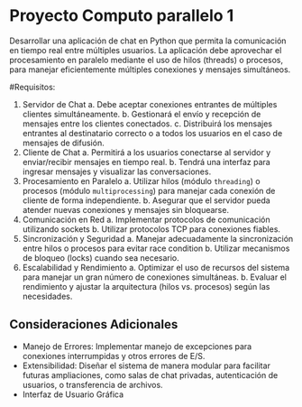 # Proyecto Computo parallelo 1

Desarrollar una aplicación de chat en Python que permita la comunicación en tiempo real entre múltiples usuarios. La aplicación debe aprovechar el procesamiento en paralelo mediante el uso de hilos (threads) o procesos, para manejar eficientemente múltiples conexiones y mensajes simultáneos.

#Requisitos:

1. Servidor de Chat
    a. Debe aceptar conexiones entrantes de múltiples clientes simultáneamente.
    b. Gestionará el envío y recepción de mensajes entre los clientes conectados.
    c. Distribuirá los mensajes entrantes al destinatario correcto o a todos los usuarios en el caso de mensajes de difusión.
2. Cliente de Chat
    a. Permitirá a los usuarios conectarse al servidor y enviar/recibir mensajes en
    tiempo real.
    b. Tendrá una interfaz para ingresar mensajes y visualizar las conversaciones.
3. Procesamiento en Paralelo
    a. Utilizar hilos (módulo `threading`) o procesos (módulo `multiprocessing`) para manejar cada conexión de cliente de forma independiente.
    b. Asegurar que el servidor pueda atender nuevas conexiones y mensajes sin bloquearse.
4. Comunicación en Red
    a. Implementar protocolos de comunicación utilizando sockets
    b. Utilizar protocolos TCP para conexiones fiables.
5. Sincronización y Seguridad
    a. Manejar adecuadamente la sincronización entre hilos o procesos para evitar race condition
    b. Utilizar mecanismos de bloqueo (locks) cuando sea necesario.
6. Escalabilidad y Rendimiento
    a. Optimizar el uso de recursos del sistema para manejar un gran número de conexiones simultáneas.
    b. Evaluar el rendimiento y ajustar la arquitectura (hilos vs. procesos) según las necesidades.

## Consideraciones Adicionales
- Manejo de Errores: Implementar manejo de excepciones para conexiones
interrumpidas y otros errores de E/S.
- Extensibilidad: Diseñar el sistema de manera modular para facilitar futuras
ampliaciones, como salas de chat privadas, autenticación de usuarios, o
transferencia de archivos.
- Interfaz de Usuario Gráfica